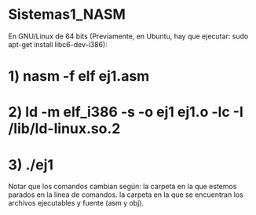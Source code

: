# Sistemas1_NASM

En GNU/Linux de 64 bits (Previamente, en Ubuntu, hay que ejecutar: sudo apt-get install libc6-dev-i386):

# 1) nasm -f elf ej1.asm

# 2) ld -m elf_i386 -s -o ej1 ej1.o -lc -I /lib/ld-linux.so.2

# 3) ./ej1

Notar que los comandos cambian según:
la carpeta en la que estemos parados en la línea de comandos.
la carpeta en la que se encuentran los archivos ejecutables y fuente (asm y obj).

